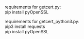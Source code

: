 requirements for  getcert.py:
</br>
pip install pyOpenSSL 

requirements for getcert_python3.py:
</br>
pip3 install requests
</br>
pip install pyOpenSSL

